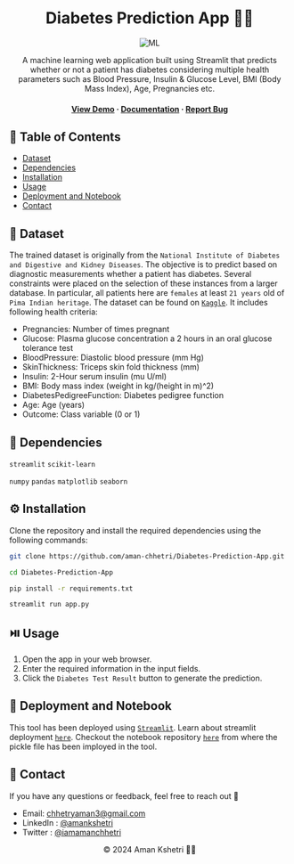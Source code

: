 <div align='center'>
  

  <h1>Diabetes Prediction App 🧑‍⚕️</h1>

![ML](/banner_img.png)

  <p>
A machine learning web application built using Streamlit that predicts whether or not a patient has diabetes considering multiple health parameters such as Blood Pressure, Insulin & Glucose Level, BMI (Body Mass Index), Age, Pregnancies etc.
  </p>
  
 
 <h4>
    <a href="https://github.com/aman-chhetri/Diabetes-Prediction-App/">View Demo</a>
  <span> · </span>
    <a href="https://github.com/aman-chhetri/Diabetes-Prediction-App/blob/main/README.md">Documentation</a>
  <span> · </span>
    <a href="https://github.com/aman-chhetri/Diabetes-Prediction-App/issues">Report Bug</a>
  </h4>
</div>


<!-- Table of Contents -->

## 📔 Table of Contents

- [Dataset](#📶-dataset)
- [Dependencies](#🧰-dependencies)
- [Installation](#⚙️-installation)
- [Usage](#⏯️-usage)
- [Deployment and Notebook](#🚩-deployment-and-notebook)
- [Contact](#📩-contact)


## 📶 Dataset

The trained dataset is originally from the `National Institute of Diabetes and Digestive and Kidney Diseases`. The objective is to predict based on diagnostic measurements whether a patient has diabetes. Several constraints were placed on the selection of these instances from a larger database. In particular, all patients here are `females` at least `21 years` old of `Pima Indian heritage`. The dataset can be found on [`Kaggle`](https://www.kaggle.com/datasets/uciml/pima-indians-diabetes-database). It includes following health criteria:

- Pregnancies: Number of times pregnant
- Glucose: Plasma glucose concentration a 2 hours in an oral glucose tolerance test
- BloodPressure: Diastolic blood pressure (mm Hg)
- SkinThickness: Triceps skin fold thickness (mm)
- Insulin: 2-Hour serum insulin (mu U/ml)
- BMI: Body mass index (weight in kg/(height in m)^2)
- DiabetesPedigreeFunction: Diabetes pedigree function
- Age: Age (years)
- Outcome: Class variable (0 or 1)


## 🧰 Dependencies

`streamlit` `scikit-learn`

`numpy` `pandas`  `matplotlib` `seaborn` 



## ⚙️ Installation

Clone the repository and install the required dependencies using the following commands:

```bash
git clone https://github.com/aman-chhetri/Diabetes-Prediction-App.git
```

```bash
cd Diabetes-Prediction-App
```

```bash
pip install -r requirements.txt
```

```bash
streamlit run app.py
```

## ⏯️ Usage

1. Open the app in your web browser.
2. Enter the required information in the input fields.
3. Click the `Diabetes Test Result` button to generate the prediction.


## 🚩 Deployment and Notebook

This tool has been deployed using [`Streamlit`](https://streamlit.io/). Learn about streamlit deployment [`here`](https://docs.streamlit.io/streamlit-community-cloud/get-started/deploy-an-app). Checkout the notebook repository [`here`](https://github.com/aman-chhetri/Diabetes-Prediction-App/) from where the pickle file has been imployed in the tool.

## 📩 Contact 

If you have any questions or feedback, feel free to reach out 🙂

- Email: chhetryaman3@gmail.com
- LinkedIn : [@amankshetri](https://www.linkedin.com/in/amankshetri/)
- Twitter : [@iamamanchhetri](https://twitter.com/iamamanchhetri)


<div align="center">© 2024 Aman Kshetri 👨‍💻</div>